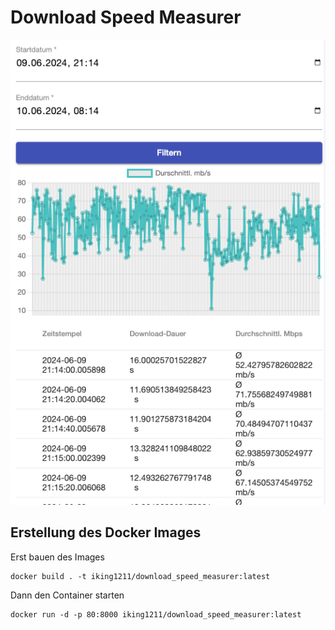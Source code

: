 # Download Speed Measurer

![img.png](readme_assets/img.png)

## Erstellung des Docker Images

Erst bauen des Images
```console
docker build . -t iking1211/download_speed_measurer:latest
```

Dann den Container starten
```console
docker run -d -p 80:8000 iking1211/download_speed_measurer:latest
```